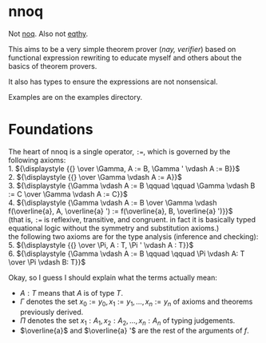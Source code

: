 # nnoq
Not [noq](https://github.com/tsoding/Noq). Also not [eqthy](https://github.com/catseye/Eqthy).

This aims to be a very simple theorem prover (_nay, verifier_) based on functional expression rewriting to educate myself and others about the basics of theorem provers.

It also has types to ensure the expressions are not nonsensical.

Examples are on the examples directory.

# Foundations
The heart of nnoq is a single operator, `:=`, which is governed by the following axioms:  
    1. ${\displaystyle {{} \over \Gamma, A := B, \Gamma ' \vdash A := B}}$   
    2. ${\displaystyle {{} \over \Gamma \vdash A := A}}$  
    3. ${\displaystyle {\Gamma \vdash A := B \qquad \qquad \Gamma \vdash B := C \over \Gamma \vdash A := C}}$  
    4. ${\displaystyle {\Gamma \vdash A := B \over \Gamma \vdash f(\overline{a}, A, \overline{a} ') := f(\overline{a}, B, \overline{a} ')}}$  
(that is, `:=` is reflexive, transitive, and congruent. in fact it is basically typed equational logic without the symmetry and substitution axioms.)  
the following two axioms are for the type analysis (inference and checking):  
    5. ${\displaystyle {{} \over \Pi, A : T, \Pi ' \vdash A : T}}$  
    6. ${\displaystyle {\Gamma \vdash A := B \qquad \qquad \Pi \vdash A: T \over \Pi \vdash B: T}}$  

Okay, so I guess I should explain what the terms actually mean:
- $A: T$ means that $A$ is of type $T$.
- $\Gamma$ denotes the set $x_0 := y_0, x_1 := y_1, \ldots, x_n := y_n$ of axioms and theorems previously derived.
- $\Pi$ denotes the set $x_1:A_1, x_2:A_2, \ldots, x_n: A_n$  of typing judgements.
- $\overline{a}$ and $\overline{a} '$ are the rest of the arguments of $f$.

